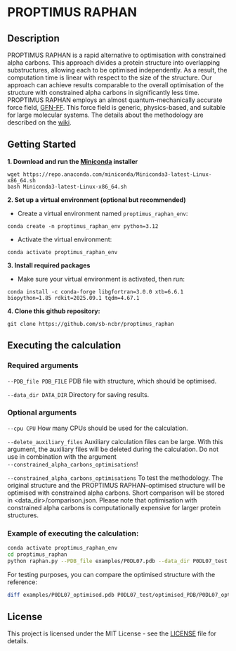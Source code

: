 # PROPTIMUS RAPHAN

## Description

PROPTIMUS RAPHAN is a rapid alternative to optimisation with constrained alpha carbons. This approach divides a protein structure into overlapping substructures, allowing each to be optimised independently. As a result, the computation time is linear with respect to the size of the structure. Our approach can achieve results comparable to the overall optimisation of the structure with constrained alpha carbons in significantly less time. PROPTIMUS RAPHAN employs an almost quantum-mechanically accurate force field, [GFN-FF](https://onlinelibrary.wiley.com/doi/10.1002/anie.202004239). This force field is generic, physics-based, and suitable for large molecular systems. The details about the methodology are described on the [wiki](https://github.com/sb-ncbr/proptimus_raphan/wiki).

## Getting Started

**1. Download and run the [Miniconda](https://www.anaconda.com/docs/getting-started/miniconda/main) installer**

```
wget https://repo.anaconda.com/miniconda/Miniconda3-latest-Linux-x86_64.sh
bash Miniconda3-latest-Linux-x86_64.sh
```

**2. Set up a virtual environment (optional but recommended)**

* Create a virtual environment named `proptimus_raphan_env`:

```
conda create -n proptimus_raphan_env python=3.12
```

* Activate the virtual environment:

```
conda activate proptimus_raphan_env
```

**3. Install required packages**

* Make sure your virtual environment is activated, then run:

```
conda install -c conda-forge libgfortran=3.0.0 xtb=6.6.1 biopython=1.85 rdkit=2025.09.1 tqdm=4.67.1
```

**4. Clone this github repository:**

```
git clone https://github.com/sb-ncbr/proptimus_raphan
```


## Executing the calculation

### Required arguments

`--PDB_file PDB_FILE`          PDB file with structure, which should be optimised.

`--data_dir DATA_DIR`          Directory for saving results.

### Optional arguments

`--cpu CPU`                                       How many CPUs should be used for the calculation.

`--delete_auxiliary_files`                        Auxiliary calculation files can be large. With this argument, the auxiliary files will be deleted during the calculation. Do not use in combination with the argument `‑‑constrained_alpha_carbons_optimisations`!

`--constrained_alpha_carbons_optimisations`       To test the methodology. The original structure and the PROPTIMUS RAPHAN–optimised structure will be optimised with constrained alpha carbons. Short comparison will be stored in <data_dir>/comparison.json. Please note that optimisation with constrained alpha carbons is computationally expensive for larger protein structures.

### Example of executing the calculation:

```bash
conda activate proptimus_raphan_env
cd proptimus_raphan
python raphan.py --PDB_file examples/P0DL07.pdb --data_dir P0DL07_test
```
For testing purposes, you can compare the optimised structure with the reference:

```bash
diff examples/P0DL07_optimised.pdb P0DL07_test/optimised_PDB/P0DL07_optimised.pdb
```

## License

This project is licensed under the MIT License - see the [LICENSE](https://github.com/sb-ncbr/proptimus_raphan/blob/main/LICENSE) file for details.

